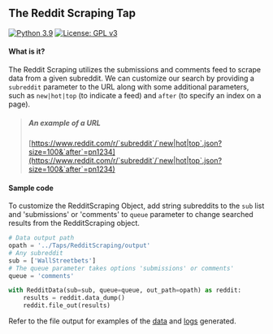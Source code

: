 ## The Reddit Scraping Tap
[![Python 3.9](https://img.shields.io/badge/python-3.9-blue.svg)](https://www.python.org/downloads/release/python-390/) [![License: GPL v3](https://img.shields.io/badge/License-GPLv3-blue.svg)](https://www.gnu.org/licenses/gpl-3.0)

#### What is it?
The Reddit Scraping utilizes the submissions and comments feed to scrape data from a given subreddit. We can customize our search by providing a `subreddit` parameter to the URL along with some additional parameters, such as `new|hot|top` (to indicate a feed) and `after` (to specify an index on a page).
> ##### An example of a URL
> [https://www.reddit.com/r/`subreddit`/`new|hot|top`.json?size=100&`after`=pn1234](https://www.reddit.com/r/`subreddit`/`new|hot|top`.json?size=100&`after`=pn1234)

#### Sample code
To customize the RedditScraping Object, add string subreddits to the `sub` list and 'submissions' or 'comments' to `queue` parameter to change searched results from the RedditScraping object.

```python
# Data output path
opath = '../Taps/RedditScraping/output'
# Any subreddit
sub = ['WallStreetbets']
# The queue parameter takes options 'submissions' or comments'
queue = 'comments'

with RedditData(sub=sub, queue=queue, out_path=opath) as reddit:
    results = reddit.data_dump()
    reddit.file_out(results)

```

Refer to the file output for examples of the [data](https://github.com/lovendatj/Scraping-Resources/blob/main/Taps/GoogleRSS/output/data/) and [logs](https://github.com/lovendatj/Scraping-Resources/blob/main/Taps/GoogleRSS/output/logs/) generated.
